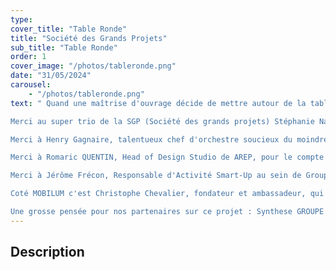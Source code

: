 ```yaml
---
type: 
cover_title: "Table Ronde"
title: "Société des Grands Projets"
sub_title: "Table Ronde"
order: 1
cover_image: "/photos/tableronde.png"
date: "31/05/2024"
carousel:
    - "/photos/tableronde.png"
text: " Quand une maîtrise d'ouvrage décide de mettre autour de la table les différents acteurs d'un projet ambitieux pour expliquer le choix d'un matériau, cela donne un contenu lisible sur l'ensemble de la chaine de partenaires... et ça c'est top !

Merci au super trio de la SGP (Société des grands projets) Stéphanie Navarro, Responsable Pôle Design, Thierry Huyghues-beaufond, Responsable de l'Unité Infrastructures et des Méthodes Constructives et Reda B. Belmajdoub, Chef de projet Innovation - Responsable Mission Béton Bas Carbone, pour votre invitation. Cela exige d'être bien précis dans les réponses.

Merci à Henry Gagnaire, talentueux chef d'orchestre soucieux du moindre détail, des dessins à l'accompagnement dans les usines. Une très belle rencontre.

Merci à Romaric QUENTIN, Head of Design Studio de AREP, pour le compte du Groupe SNCF, venu raconter la genèse du nouveau mobilier en gare (sujet sur lequel nous reviendrons dans un futur post).

Merci à Jérôme Frécon, Responsable d'Activité Smart-Up au sein de Groupe Vicat, toujours aussi passionné et convaincant. Bravo pour votre transparence et votre pédagogie sur ce matériau que vous avez su faire évoluer !

Coté MOBILUM c'est Christophe Chevalier, fondateur et ambassadeur, qui a partagé nos méthodes et notre devoir sur l'usage de cette matière si prometteuse.

Une grosse pensée pour nos partenaires sur ce projet : Synthese GROUPE CJP sur le lot mobilier et OUEST SIGNALETIQUE SERVICES & SEV Enseignes sur le lot lot signalétique."
---
```

<!-- Dans le champ texte, \n pour faire un retour à la ligne, \n\n pour faire un nouveau paragraphe -->

## Description
